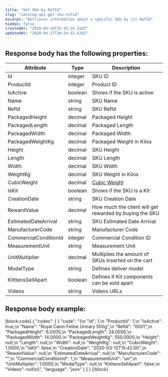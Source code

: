 ```yaml
---
title: "Get SKU by RefId"
slug: "catalog-api-get-sku-refid"
excerpt: "Retrieves information about a specific SKU by its RefId"
hidden: false
createdAt: "2020-04-16T15:43:24.310Z"
updatedAt: "2020-04-17T20:24:32.626Z"
---
```

## Response body has the following properties:

| Attribute                  | Type    | Description                                                                                         |
| -------------------------- | ------- | --------------------------------------------------------------------------------------------------- |
| Id                         | integer | SKU ID                                                                                              |
| ProductId                  | integer | Product ID                                                                                          |
| IsActive                   | boolean | Shows if the SKU is active                                                                          |
| Name                       | string  | SKU Name                                                                                            |
| RefId                      | string  | SKU RefId                                                                                           |
| PackagedHeight             | decimal | Packaged Height                                                                                     |
| PackagedLength             | decimal | Packaged Length                                                                                     |
| PackagedWidth              | decimal | Packaged Width                                                                                      |
| PackagedWeightKg           | decimal | Packaged Weight in Kilos                                                                            |
| Height                     | decimal | SKU Height                                                                                          |
| Length                     | decimal | SKU Length                                                                                          |
| Width                      | decimal | SKU Width                                                                                           |
| WeightKg                   | decimal | SKU Weight in Kilos                                                                                 |
| CubicWeight                | decimal | [Cubic Weight](https://help.vtex.com/tutorial/understanding-the-cubic-weight-factor--tutorials_128) |
| IsKit                      | boolean | Shows if the SKU is a Kit                                                                           |
| CreationDate | string  | SKU Creation Date                                                                                   |
| RewardValue                | decimal | How much the client will get rewarded by buying the SKU                                             |
| EstimatedDateArrival | string  | SKU Estimated Date Arrival                                                                          |
| ManufacturerCode           | string  | Manufacturer Code                                                                                   |
| CommercialConditionId      | integer | Commercial Condition ID                                                                             |
| MeasurementUnit            | string  | Measurement Unit                                                                                    |
| UnitMultiplier             | decimal | Multiplies the amount of SKUs inserted on the cart                                                  |
| ModalType                  | string  | Defines deliver model                                                                               |
| KitItensSellApart          | boolean | Defines if Kit components can be sold apart                                                         |
| Videos                     | string  | Videos URLs                                                                                         |

## Response body example:
[block:code]
{
  "codes": [
    {
      "code": "{\n    \"Id\": 1,\n    \"ProductId\": 1,\n    \"IsActive\": true,\n    \"Name\": \"Royal Canin Feline Urinary 500g\",\n    \"RefId\": \"0001\",\n    \"PackagedHeight\": 6.0000,\n    \"PackagedLength\": 24.0000,\n    \"PackagedWidth\": 14.0000,\n    \"PackagedWeightKg\": 550.0000,\n    \"Height\": null,\n    \"Length\": null,\n    \"Width\": null,\n    \"WeightKg\": null,\n    \"CubicWeight\": 1.0000,\n    \"IsKit\": false,\n    \"CreationDate\": \"2020-03-12T15:42:00\",\n    \"RewardValue\": null,\n    \"EstimatedDateArrival\": null,\n    \"ManufacturerCode\": \"\",\n    \"CommercialConditionId\": 1,\n    \"MeasurementUnit\": \"un\",\n    \"UnitMultiplier\": 1.0000,\n    \"ModalType\": null,\n    \"KitItensSellApart\": false,\n    \"Videos\": null\n}",
      "language": "json"
    }
  ]
}
[/block]